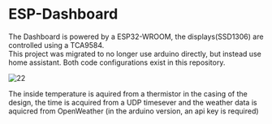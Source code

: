 # ESP-Dashboard
The Dashboard is powered by a ESP32-WROOM, the displays(SSD1306) are controlled using a TCA9584. <br>
This project was migrated to no longer use arduino directly, but instead use home assistant. Both code configurations exist in this repository. <br>

![22](https://github.com/Shane-Wood-TL/ESP-Dashboard/assets/15756211/7ff5c186-fcc9-475a-8cb4-6b23a54a8c8e)

The inside temperature is aquired from a thermistor in the casing of the design, the time is acquired from a UDP timesever and the weather data is aquicred from OpenWeather (in the arduino version, an api key is required)
